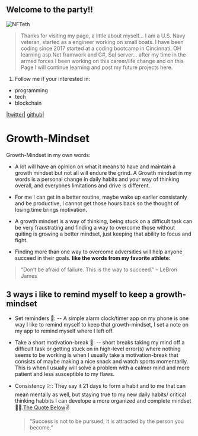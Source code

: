 ## Welcome to the party!! 

![NFTeth](https://user-images.githubusercontent.com/87037324/129043813-870e33c3-64ee-4f0f-a56d-fe08b84de0c1.jpg)



>  Thanks for visiting my page, a little about myself... I am a U.S. Navy veteran, started as a engineer
>  working on small boats. I have been coding since 2017 started at a coding bootcamp in Cincinnati, OH
>  learning asp.Net framwork and C#, Sql server... after my time in the armed forces I been working
>  on this career/life change and on this Page I will continue learning and post my future projects here.


1. Follow me if your interested in:
- programming
- tech
- blockchain


|[twitter](https://twitter.com/dev_dukes)| [github](https://github.com/devDukes-99)|


# Growth-Mindset

Growth-Mindset in my own words:

- A lot will have an opinion on what it means to have and maintain a growth mindset but not all will endure the grind. A Growth mindset in my words is a personal change in daily habits and your way of thinking overall, and everyones limitations and drive is different.
 
- For me I can get in a better routine, maybe wake up earlier consistanly and be productive, I cannot get those hours back so the thought of losing time brings motivation.
 
- A growth mindset is a way of thinking, being stuck on a difficult task can be very fraustrating and finding a way to overcome those without quiting is growing a better mindset, just keeping that ability to focus and fight.

- Finding more than one way to overcome adversities will help anyone succeed in their goals.
**like the words from my favorite athlete:**
> “Don’t be afraid of failure. 
> This is the way to succeed.” – LeBron James

## 3 ways i like to remind myself to keep a growth-mindset
- Set reminders 📱:
-- A simple alarm clock/timer app on my phone is one way I like to remind myself to keep that growth-mindset, I set a note on my app to remind myself where I left off.

- Take a short motivation-break 🔋:
-- short breaks taking my mind off a difficult task or getting stuck on in high-level error(s) where nothing seems to be working is when I usually take a motivation-break that consists of maybe making a nice snack and watch sports momentarily. This is when I usually will solve a problem with a calmer mind and more patient and less susceptible to my flaws.  

- Consistency 💹: They say it 21 days to form a habit and to me that can mean mentally as well, but staying true to my new daily habits/ critical thinking habbits I can develope a more organized and complete mindset	:lotus_position_man:.[The Quote Below](https://www.lifehack.org/889488/habits-quotes):v:
  > “Success is not to be pursued; it is attracted by the person you become.” 


